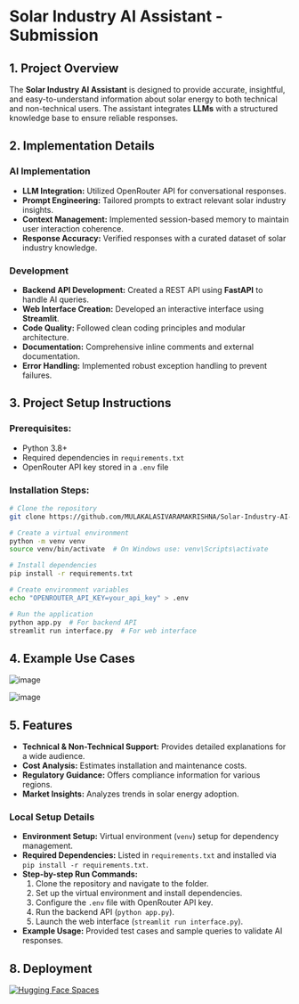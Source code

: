 # Solar Industry AI Assistant - Submission

## **1. Project Overview**
The **Solar Industry AI Assistant** is designed to provide accurate, insightful, and easy-to-understand information about solar energy to both technical and non-technical users. The assistant integrates **LLMs** with a structured knowledge base to ensure reliable responses.

## **2. Implementation Details**
### **AI Implementation**
- **LLM Integration:** Utilized OpenRouter API for conversational responses.
- **Prompt Engineering:** Tailored prompts to extract relevant solar industry insights.
- **Context Management:** Implemented session-based memory to maintain user interaction coherence.
- **Response Accuracy:** Verified responses with a curated dataset of solar industry knowledge.

### **Development**
- **Backend API Development:** Created a REST API using **FastAPI** to handle AI queries.
- **Web Interface Creation:** Developed an interactive interface using **Streamlit**.
- **Code Quality:** Followed clean coding principles and modular architecture.
- **Documentation:** Comprehensive inline comments and external documentation.
- **Error Handling:** Implemented robust exception handling to prevent failures.

## **3. Project Setup Instructions**
### **Prerequisites:**
- Python 3.8+
- Required dependencies in `requirements.txt`
- OpenRouter API key stored in a `.env` file

### **Installation Steps:**
```bash
# Clone the repository
git clone https://github.com/MULAKALASIVARAMAKRISHNA/Solar-Industry-AI-Assistant

# Create a virtual environment
python -m venv venv
source venv/bin/activate  # On Windows use: venv\Scripts\activate

# Install dependencies
pip install -r requirements.txt

# Create environment variables
echo "OPENROUTER_API_KEY=your_api_key" > .env

# Run the application
python app.py  # For backend API
streamlit run interface.py  # For web interface
```

## **4. Example Use Cases**
![image](https://github.com/user-attachments/assets/97de030a-f104-4157-b94d-f7985b37c644)


![image](https://github.com/user-attachments/assets/32afb1a9-644d-4530-9942-163fc18393c6)

## **5. Features**
- **Technical & Non-Technical Support:** Provides detailed explanations for a wide audience.
- **Cost Analysis:** Estimates installation and maintenance costs.
- **Regulatory Guidance:** Offers compliance information for various regions.
- **Market Insights:** Analyzes trends in solar energy adoption.


### **Local Setup Details**
- **Environment Setup:** Virtual environment (`venv`) setup for dependency management.
- **Required Dependencies:** Listed in `requirements.txt` and installed via `pip install -r requirements.txt`.
- **Step-by-step Run Commands:**
  1. Clone the repository and navigate to the folder.
  2. Set up the virtual environment and install dependencies.
  3. Configure the `.env` file with OpenRouter API key.
  4. Run the backend API (`python app.py`).
  5. Launch the web interface (`streamlit run interface.py`).
- **Example Usage:** Provided test cases and sample queries to validate AI responses.

## **8. Deployment**
[![Hugging Face Spaces](https://img.shields.io/badge/🤗-Hugging%20Face%20Space-blue)](https://huggingface.co/spaces)

